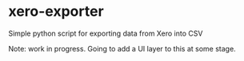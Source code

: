 # xero-exporter
Simple python script for exporting data from Xero into CSV

Note: work in progress. Going to add a UI layer to this at some stage.
